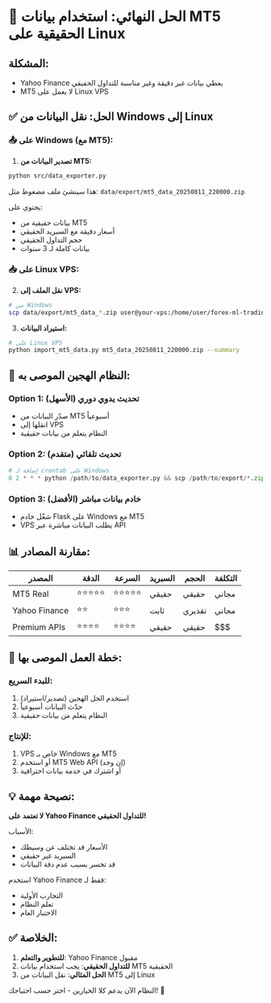 # 🎯 الحل النهائي: استخدام بيانات MT5 الحقيقية على Linux

## المشكلة:
- Yahoo Finance يعطي بيانات غير دقيقة وغير مناسبة للتداول الحقيقي
- MT5 لا يعمل على Linux VPS

## ✅ الحل: نقل البيانات من Windows إلى Linux

### 📤 على Windows (مع MT5):

1. **تصدير البيانات من MT5:**
```bash
python src/data_exporter.py
```

هذا سينشئ ملف مضغوط مثل: `data/export/mt5_data_20250811_220000.zip`

يحتوي على:
- بيانات حقيقية من MT5
- أسعار دقيقة مع السبريد الحقيقي
- حجم التداول الحقيقي
- بيانات كاملة لـ 3 سنوات

### 📥 على Linux VPS:

2. **نقل الملف إلى VPS:**
```bash
# من Windows
scp data/export/mt5_data_*.zip user@your-vps:/home/user/forex-ml-trading/
```

3. **استيراد البيانات:**
```bash
# على Linux VPS
python import_mt5_data.py mt5_data_20250811_220000.zip --summary
```

## 🔄 النظام الهجين الموصى به:

### Option 1: تحديث يدوي دوري (الأسهل)
- صدّر البيانات من MT5 أسبوعياً
- انقلها إلى VPS
- النظام يتعلم من بيانات حقيقية

### Option 2: تحديث تلقائي (متقدم)
```python
# إضافة لـ crontab على Windows
0 2 * * * python /path/to/data_exporter.py && scp /path/to/export/*.zip vps:/path/
```

### Option 3: خادم بيانات مباشر (الأفضل)
- شغّل خادم Flask على Windows مع MT5
- VPS يطلب البيانات مباشرة عبر API

## 📊 مقارنة المصادر:

| المصدر | الدقة | السرعة | السبريد | الحجم | التكلفة |
|--------|-------|---------|---------|--------|---------|
| MT5 Real | ⭐⭐⭐⭐⭐ | ⭐⭐⭐⭐⭐ | حقيقي | حقيقي | مجاني |
| Yahoo Finance | ⭐⭐ | ⭐⭐⭐ | ثابت | تقديري | مجاني |
| Premium APIs | ⭐⭐⭐⭐ | ⭐⭐⭐⭐ | حقيقي | حقيقي | $$$ |

## 🚀 خطة العمل الموصى بها:

### للبدء السريع:
1. استخدم الحل الهجين (تصدير/استيراد)
2. حدّث البيانات أسبوعياً
3. النظام يتعلم من بيانات حقيقية

### للإنتاج:
1. VPS خاص بـ Windows مع MT5
2. أو استخدم MT5 Web API (إن وجد)
3. أو اشترك في خدمة بيانات احترافية

## 💡 نصيحة مهمة:

**لا تعتمد على Yahoo Finance للتداول الحقيقي!**

الأسباب:
- الأسعار قد تختلف عن وسيطك
- السبريد غير حقيقي
- قد تخسر بسبب عدم دقة البيانات

استخدم Yahoo Finance فقط لـ:
- التجارب الأولية
- تعلم النظام
- الاختبار العام

## ✅ الخلاصة:

1. **للتطوير والتعلم**: Yahoo Finance مقبول
2. **للتداول الحقيقي**: يجب استخدام بيانات MT5 الحقيقية
3. **الحل المثالي**: نقل البيانات من MT5 إلى Linux

النظام الآن يدعم كلا الخيارين - اختر حسب احتياجك! 🎯